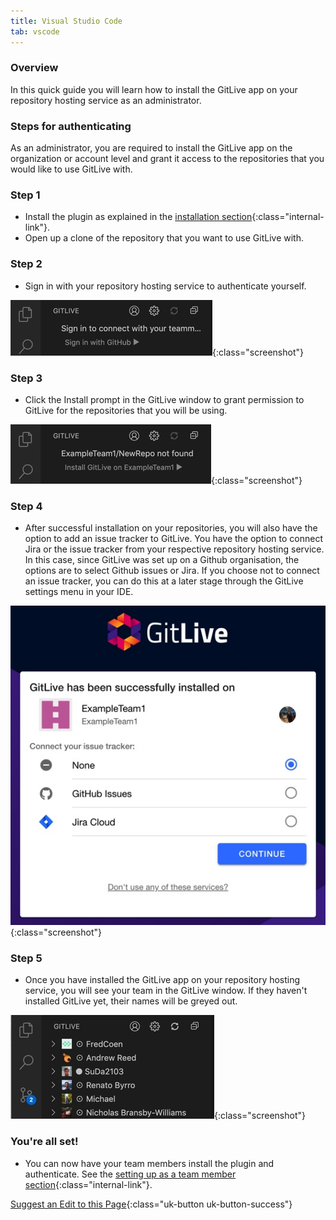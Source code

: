 ```yaml
---
title: Visual Studio Code
tab: vscode
---
```


### Overview

In this quick guide you will learn how to install the GitLive app on your repository hosting service as an administrator.

### Steps for authenticating

As an administrator, you are required to install the GitLive app on the organization or account level and grant it access to the repositories that you would like to use GitLive with.

### Step 1

* Install the plugin as explained in the [installation section](/){:class="internal-link"}.
* Open up a clone of the repository that you want to use GitLive with.

### Step 2

* Sign in with your repository hosting service to authenticate yourself.

![Authenticate with repository hosting service](/uploads/vscode-sign-in.jpg "Sign in"){:class="screenshot"}

### Step 3

* Click the Install prompt in the GitLive window to grant permission to GitLive for the repositories that you will be using.

![Confirm installation](/uploads/vscode-install-prompt.jpg  "Confirm installation"){:class="screenshot"}

### Step 4

* After successful installation on your repositories, you will also have the option to add an issue tracker to GitLive. You have the option to connect Jira or the issue tracker from your respective repository hosting service. In this case, since GitLive was set up on a Github organisation, the options are to select Github issues or Jira. If you choose not to connect an issue tracker, you can do this at a later stage through the GitLive settings menu in your IDE.

![Choose Issue Tracker](/uploads/choose-issue-tracker.jpg  "Choose Issue Tracker"){:class="screenshot"}

### Step 5

* Once you have installed the GitLive app on your repository hosting service, you will see your team in the GitLive window. If they haven't installed GitLive yet, their names will be greyed out.

![Confirm installation](/uploads/vscode-installed.jpg  "Confirm installation"){:class="screenshot"}


### You're all set!

* You can now have your team members install the plugin and authenticate. See the  [setting up as a team member section](/docs/teammember){:class="internal-link"}.


[Suggest an Edit to this Page](https://github.com/GitLiveApp/GitLive/edit/master/_sections/admin-vscode.md){:class="uk-button uk-button-success"}
